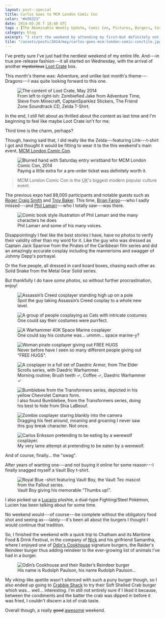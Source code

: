 ```yaml
---
layout: post--special
title: Carlos Goes to MCM London Comic Con
color: "#e56323"
date: 2014-05-26 T 18:40 UTC
tags : [The Abominable Weekly Update, Comic Con, Pictures, Burgers, Cosplay, Fallout, Lootcrate, T-Shirt]
category: blog
excerpt: "I start the weekend by attending my first—but definitely not last—Comic Con convention in London and find myself munching on some much needed reindeer meat later on."
tile: "/assets/posts/2014/may/carlos-goes-mcm-london-comic-con/tile.jpg"
---
```

I've pretty sure I've just had the nerdiest weekend of my entire life. And---in true pre-release fashion---it all started on Wednesday, with the arrival of another <del>mysterious</del> <ins>Loot Crate</ins> box.

This month's theme was: Adventure, and unlike last month's theme---Dragons---I was quite looking forward to this one.

<div>
<figure>
	<img class="js-lazy-load" data-original="/assets/posts/2014/may/carlos-goes-mcm-london-comic-con/lootcrate-may-2014.jpg" alt="The content of Loot Crate, May 2014">
	<figcaption>From left to right-ish: Zombiefied Jake from Adventure Time, Steve from Minecraft, CaptainSparklez Stickers, The Friend Zone Soundtrack CD, Zelda T-Shirt.</figcaption>
</figure>
</div>

In the end, I still felt about as thrilled about the content as last time and I'm beginning to feel  like maybe Loot Crate isn't for me.

Third time is the charm, perhaps?

Though, having said that, I did really like the Zelda---featuring Link---t-shirt I got and thought it would be fitting to wear it to the this weekend's main event, [MCM London Comic Con][comic].

<div>
<figure>
	<img class="js-lazy-load" data-original="/assets/posts/2014/may/carlos-goes-mcm-london-comic-con/carlos-goes-mcm-london-comic-con-may-2014.jpg" alt="Blurred hand with Saturday entry wristband for MCM London Comic Con, 2014">
	<figcaption>Paying a little extra for a pre-order ticket was definitely worth it.</figcaption>
</figure>
</div>

> MCM London Comic Con is the <abbr title="United Kingdom">UK</abbr>'s biggest modern popular culture event.

The previous expo had 88,000 participants and notable guests such as [Roger Craig Smith][roger] and [Troy Baker][troy]. This time, [Brian Fargo][brian]---who I sadly missed---and [Phil Lamarr][phil]---who I totally saw---was there.

<div>
<figure>
	<img class="js-lazy-load" data-original="/assets/posts/2014/may/carlos-goes-mcm-london-comic-con/phil-lamarr-the-man-of-many-voices.jpg" alt="Comic book style illustration of Phil Lamarr and the many characters he does">
	<figcaption>Phil Lamarr and some of his many voices.</figcaption>
</figure>
</div>

Disappointingly I feel like the best stories I have, have no photos to verify their validity other than my word for it. Like the guy who was dressed as Captain Jack Sparrow from the Pirates of the Caribbean film series and did an amazingly accurate cosplay including the mannerisms and swagger of Johnny Depp's portrayal.

Or the five people, all dressed in card board boxes, chasing each other as Solid Snake from the Metal Gear Solid series.

But thankfully I do have *some photos*, so without further procrastination, enjoy!

<div>
<figure>
	<img class="js-lazy-load" data-original="/assets/posts/2014/may/carlos-goes-mcm-london-comic-con/assassins-creed-cosplayer-standing-high-up-on-pole.jpg" alt="Assassin’s Creed cosplayer standing high up on a pole">
	<figcaption>Spot the guy taking Assassin’s Creed cosplay to a whole new level.</figcaption>
</figure>
</div>

<div>
<figure>
	<img class="js-lazy-load" data-original="/assets/posts/2014/may/carlos-goes-mcm-london-comic-con/cats-group-of-cosplayers-enjoying-a-well-earned-eating-break.jpg" alt="A group of people cosplaying as Cats with intricate costumes">
	<figcaption>One could say their costumes were purrfect.</figcaption>
</figure>
</div>

<div>
<figure>
	<img class="js-lazy-load" data-original="/assets/posts/2014/may/carlos-goes-mcm-london-comic-con/cosplayer-dressed-as-warhammer-40k-space-marine.jpg" alt="A Warhammer 40K Space Marine cosplayer">
	<figcaption>One could say his costume was… ummm… space marine-y?</figcaption>
</figure>
</div>

<div>
<figure>
	<img class="js-lazy-load" data-original="/assets/posts/2014/may/carlos-goes-mcm-london-comic-con/pirate-cosplayer-women-giving-out-free-hugs.jpg" alt="Woman pirate cosplayer giving out FREE HUGS">
	<figcaption>Never before have I seen so many different people giving out “FREE HUGS”.</figcaption>
</figure>
</div>

<div>
<figure>
	<img class="js-lazy-load" data-original="/assets/posts/2014/may/carlos-goes-mcm-london-comic-con/cosplayer-wearing-full-set-of-daedric-armor-and-daedric-warhammer.jpg" alt="A cosplayer in a full set of Daedric Armor, from The Elder Scrolls series, with Daedric Warhammer.">
	<figcaption>Morning routine; Brush teeth ✓, Coffee ✓, Daedric Warhammer ✓</figcaption>
</figure>
</div>

<div>
<figure>
	<img class="js-lazy-load" data-original="/assets/posts/2014/may/carlos-goes-mcm-london-comic-con/the-transformers-bumblebee-camaro.jpg" alt="Bumblebee from the Transformers series, depicted in his yellow Chevrolet Camaro form.">
	<figcaption>I also found Bumblebee, from the Transformers series, doing his best to hide from Shia LaBeouf.</figcaption>
</figure>
</div>

<div>
<figure>
	<img class="js-lazy-load" data-original="/assets/posts/2014/may/carlos-goes-mcm-london-comic-con/zombie-cosplayer-staring-into-camera.jpg" alt="Zombie cosplayer staring blankly into the camera">
	<figcaption>Dragging his feet around, moaning and groaning I never saw this guy break character. Not once.</figcaption>
</figure>
</div>

<div>
<figure>
	<img class="js-lazy-load" data-original="/assets/posts/2014/may/carlos-goes-mcm-london-comic-con/me-posing-with-a-werewolf-cosplayer.jpg" alt="Carlos Eriksson pretending to be eating by a werewolf cosplayer.">
	<figcaption>My very lame attempt at pretending to be eaten by a werewolf.</figcaption>
</figure>
</div>

And of course, finally... the "swag".

After years of wanting one---and not buying it online for some reason---I finally snagged myself a Vault Boy t-shirt.

<div>
<figure>
	<img class="js-lazy-load" data-original="/assets/posts/2014/may/carlos-goes-mcm-london-comic-con/fallout-vault-boy-thumbs-up-t-shirt.jpg" alt="Royal Blue -shirt featuring Vault Boy, the Vault Tec mascot from the Fallout series.">
	<figcaption>Vault Boy giving his memorable “Thumbs up!”.</figcaption>
</figure>
</div>

I also picked up a [Lucario][lucario] plushie, a  dual-type Fighting/Steel Pokémon, Lucien has been talking about for some time.

No weekend would---of course---be complete without the obligatory food shot and seeing as---lately---it's been all about the burgers I thought I would continue that tradition.

So, I finished the weekend with a quick trip to Chatham and its Maritime Food & Drink Festival, in the company of [Nick][nick] and his girlfriend Samantha, where I enjoyed one of [Odin's Cookhouse][odin] signature burgers, the Raider's Reindeer burger thus adding reindeer to the ever-growing list of animals I've had in a burger.

<div>
<figure>
	<img class="js-lazy-load" data-original="/assets/posts/2014/may/carlos-goes-mcm-london-comic-con/odins-cookhouse-presents-raiders-reindeer-burger.jpg" alt="Odin’s Cookhouse and their Raider’s Reindeer burger">
	<figcaption>His name is Rudolph Paulson, his name Rudolph Paulson…</figcaption>
</figure>
</div>

My viking-like apetite wasn't silenced with such a puny burger though, so I also ended up going to [Crabbie Shack][crab] to try their Soft Shelled Crab burger which was... well... interesting. I'm still not entirely sure if I liked it because, between the condiments and the batter the crab was dipped in before it was fried, I couldn't discern a lot of crab taste.

Overall though, a really <del>good</del> <ins>awesome</ins> weekend.

[comic]: http://www.mcmcomiccon.com/london/
[roger]: http://en.wikipedia.org/wiki/Roger_Craig_Smith
[troy]: http://en.wikipedia.org/wiki/Troy_Baker
[brian]: http://en.wikipedia.org/wiki/Brian_Fargo
[phil]: http://en.wikipedia.org/wiki/Phil_LaMarr
[odin]: http://www.odinscookhouse.co.uk/
[crab]: http://www.crabbieshack.co.uk/
[lucario]: http://bulbapedia.bulbagarden.net/wiki/Lucario_%28Pok%C3%A9mon%29
[nick]: https://twitter.com/WaldorfSixpence